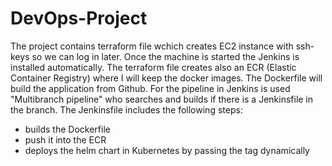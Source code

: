# DevOps-Project
The project contains terraform file wchich creates EC2 instance with ssh-keys so we can log in later. 
Once the machine is started the Jenkins is installed automatically. 
The terraform file creates also an ECR (Elastic Container Registry) where I will keep the docker images. 
The Dockerfile will build the application from Github.
For the pipeline in Jenkins is used "Multibranch pipeline" who searches and builds if there is a Jenkinsfile in the branch.
The Jenkinsfile includes the following steps:
- builds the Dockerfile
- push it into the ECR
- deploys the helm chart in Kubernetes by passing the tag dynamically
# 
